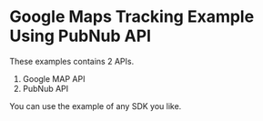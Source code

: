 # Google Maps Tracking Example Using PubNub API 

These examples contains 2 APIs.
1. Google MAP API
2. PubNub API

You can use the example of any SDK you like. 
